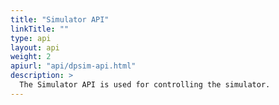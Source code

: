 ```yaml
---
title: "Simulator API"
linkTitle: ""
type: api
layout: api
weight: 2
apiurl: "api/dpsim-api.html"
description: >
  The Simulator API is used for controlling the simulator.
---
```

